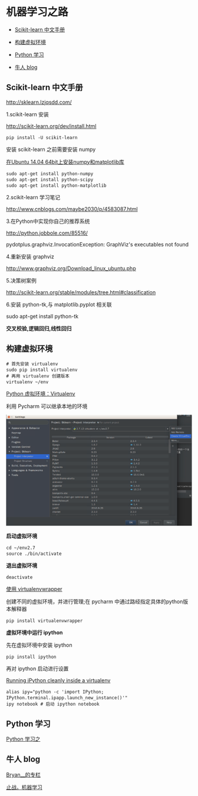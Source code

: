 
#  机器学习之路


- [Scikit-learn 中文手册](#id1)

- [构建虚拟环境](#id2)

- [Python 学习](#id3)

- [牛人 blog](#id4)


<h2 id="id1">Scikit-learn 中文手册</h2>

http://sklearn.lzjqsdd.com/

1.scikit-learn 安装

http://scikit-learn.org/dev/install.html

```
pip install -U scikit-learn
```

安装 scikit-learn 之前需要安装 numpy

[在Ubuntu 14.04 64bit上安装numpy和matplotlib库](1)

```
sudo apt-get install python-numpy
sudo apt-get install python-scipy
sudo apt-get install python-matplotlib
```


2.scikit-learn 学习笔记

http://www.cnblogs.com/maybe2030/p/4583087.html

3.在Python中实现你自己的推荐系统

http://python.jobbole.com/85516/

pydotplus.graphviz.InvocationException: GraphViz's executables not found

4.重新安装 graphviz

http://www.graphviz.org/Download_linux_ubuntu.php

5.决策树案例

http://scikit-learn.org/stable/modules/tree.html#classification


6.安装 python-tk,与 matplotlib.pyplot 相关联

sudo apt-get install python-tk


**交叉校验,逻辑回归,线性回归**



<h2 id="id2">构建虚拟环境</h2>

```
# 首先安装 virtualenv
sudo pip install virtualenv
# 再用 virtualenv 创建版本
virtualenv ~/env
```

[Python 虚拟环境：Virtualenv](http://www.liaoxuefeng.com/wiki/0014316089557264a6b348958f449949df42a6d3a2e542c000/001432712108300322c61f256c74803b43bfd65c6f8d0d0000)

利用 Pycharm 可以继承本地的环境

![enter description here][1]

**启动虚拟环境**
```
cd ~/env2.7
source ./bin/activate
```

**退出虚拟环境**
```
deactivate
```


[使用 virtualenvwrapper](http://blog.csdn.net/luckytanggu/article/details/51592091)

创建不同的虚拟环境，并进行管理;在 pycharm 中通过路经指定具体的python版本解释器

```
pip install virtualenvwrapper

```


**虚拟环境中运行 ipython**

先在虚拟环境中安装 ipython
```
pip install ipython
```

再对 ipython 启动进行设置

[Running iPython cleanly inside a virtualenv](4)

```
alias ipy="python -c 'import IPython; IPython.terminal.ipapp.launch_new_instance()'"
ipy notebook # 启动 ipython notebook
```

<h2 id="id3">Python 学习</h2>

[Python 学习之](3)


<h2 id="id4">牛人 blog</h2>

[Bryan__的专栏](http://blog.csdn.net/bryan__)

[止战。机器学习](http://www.cnblogs.com/zhizhan/tag/%E6%9C%BA%E5%99%A8%E5%AD%A6%E4%B9%A0/)


  [1]: ./images/1479741888781.jpg "1479741888781.jpg"
  [2]: http://liuzhijun.iteye.com/blog/1872241
  [3]: ./python
  [4]: https://coderwall.com/p/xdox9a/running-ipython-cleanly-inside-a-virtualenv